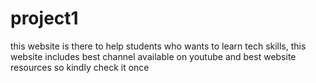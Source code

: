 # project1
this website is there to help students who wants to learn tech skills, this website includes best channel available on youtube and best website resources so kindly check it once
